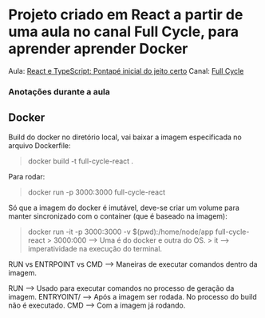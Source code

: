# Projeto criado em React a partir de uma aula no canal Full Cycle, para aprender aprender Docker

Aula: [React e TypeScript: Pontapé inicial do jeito certo](https://www.youtube.com/watch?v=kxoBhslDRcw&t=1469s)
Canal: [Full Cycle](https://www.youtube.com/channel/UCMUoZehUZBhLb8XaTc8TQrA)

### Anotações durante a aula

## Docker

Build do docker no diretório local, vai baixar a imagem especificada no arquivo Dockerfile:
> docker build -t full-cycle-react .

Para rodar:
> docker run -p 3000:3000 full-cycle-react

Só que a imagem do docker é imutável, deve-se criar um volume para manter sincronizado com o container (que é baseado na imagem):
> docker run -it -p 3000:3000 -v $(pwd):/home/node/app full-cycle-react
    > 3000:000 --> Uma é do docker e outra do OS.
    > it --> imperatividade na execução do terminal.

RUN vs ENTRPOINT vs CMD --> Maneiras de executar comandos dentro da imagem.

RUN --> Usado para executar comandos no processo de geração da imagem.
ENTRYOINT/ --> Após a imagem ser rodada. No processo do build não é executado.
CMD --> Com a imagem já rodando.

